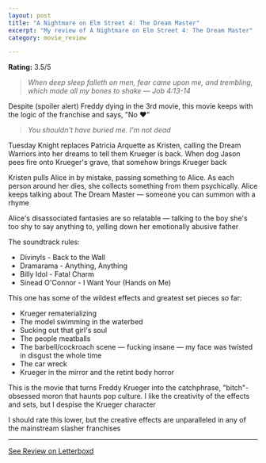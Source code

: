 ```yaml
---
layout: post
title: "A Nightmare on Elm Street 4: The Dream Master"
excerpt: "My review of A Nightmare on Elm Street 4: The Dream Master"
category: movie_review

---
```


**Rating:** 3.5/5

<blockquote><i>When deep sleep falleth on men, fear came upon me, and trembling, which made all my bones to shake
</i><i>— Job 4:13-14</i></blockquote>Despite (spoiler alert) Freddy dying in the 3rd movie, this movie keeps with the logic of the franchise and says, "No ❤️"
<blockquote><i>You shouldn't have buried me. I'm not dead</i></blockquote>Tuesday Knight replaces Patricia Arquette as Kristen, calling the Dream Warriors into her dreams to tell them Krueger is back. When dog Jason pees fire onto Krueger's grave, that somehow brings Krueger back

Kristen pulls Alice in by mistake, passing something to Alice. As each person around her dies, she collects something from them psychically. Alice keeps talking about The Dream Master — someone you can summon with a rhyme

Alice's disassociated fantasies are so relatable — talking to the boy she's too shy to say anything to, yelling down her emotionally abusive father

The soundtrack rules:
* Divinyls - Back to the Wall
* Dramarama - Anything, Anything
* Billy Idol - Fatal Charm
* Sinead O'Connor - I Want Your (Hands on Me)

This one has some of the wildest effects and greatest set pieces so far:
* Krueger rematerializing
* The model swimming in the waterbed
* Sucking out that girl's soul
* The people meatballs
* The barbell/cockroach scene — fucking insane — my face was twisted in disgust the whole time
* The car wreck
* Krueger in the mirror and the retint body horror

This is the movie that turns Freddy Krueger into the catchphrase, "bitch"-obsessed moron that haunts pop culture. I like the creativity of the effects and sets, but I despise the Krueger character

I should rate this lower, but the creative effects are unparalleled in any of the mainstream slasher franchises

<hr>

[See Review on Letterboxd](https://boxd.it/4Tyr0d)

